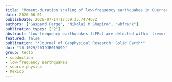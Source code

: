 ```yaml
---
title: "Moment-duration scaling of low-frequency earthquakes in Guerrero, Mexico"
date: 2020-06-01
publishDate: 2020-07-14T17:59:35.747467Z
authors: ["Gaspard Farge", "Nikolaï M Shapiro", "wbfrank"]
publication_types: ["2"]
abstract: "Low-frequency earthquakes (LFEs) are detected within tremor, as small, repetitive, impulsive low-frequency (1--8 Hz) signals. While the mechanism causing this depletion of the high-frequency content of their signal is still debated, this feature may indicate that the source processes at the origin of LFEs are different from those for regular earthquakes. Key constraints on the LFE-generating physical mechanisms can be obtained by establishing scaling laws between their seismic moment and source durations. Here we apply a simple spectral analysis method to the S-waveforms of LFEs from Guerrero, Mexico to measure their seismic moments and corner frequencies, a proxy to source duration. We find characteristic values of $M_0 ∼$ 3 x 10$^{12}$ N.m ($M_w ∼$ 2.3) and $f_c ∼$ 3.0 Hz with the corner frequency very weakly dependent on the seismic moment. This moment-duration scaling observed for Mexican LFE is similar to one previously reported in Cascadia and is very different from the established one for regular earthquakes. This suggests that they could be generated by sources of nearly constant size with strongly varying intensities. LFEs do not exhibit the self-similarity characteristic of regular earthquakes, suggesting that the physical mechanisms at their origin could be intrinsically different."
featured: false
publication: "*Journal of Geophysical Research: Solid Earth*"
doi: "10.1029/2019JB019099"
group: tecto
- subduction
- low-frequency earthquakes
- source physics
- Mexico
---
```


